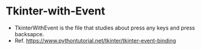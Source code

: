 ﻿# Tkinter-with-Event
- TkinterWithEvent is the file that studies about press any keys and press backsapce.
- Ref. https://www.pythontutorial.net/tkinter/tkinter-event-binding
